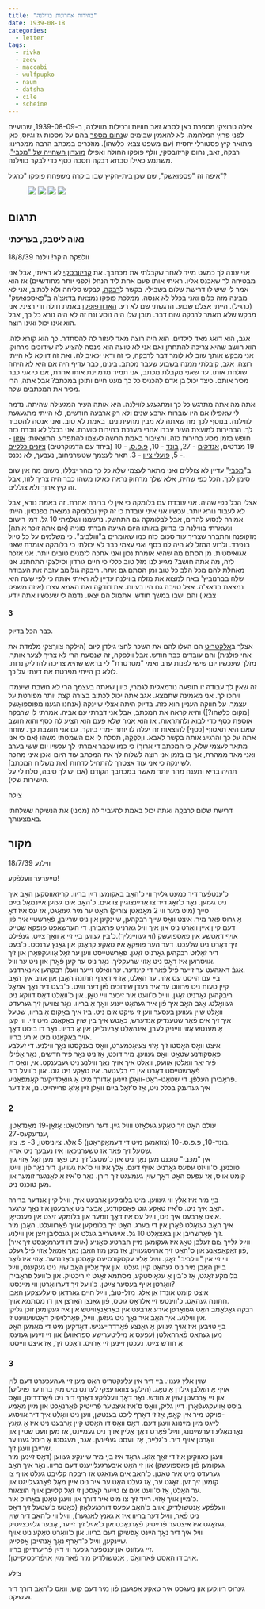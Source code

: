 ```yaml
---
title: "בחירות אחרונות בווילנה"
date: 1939-08-18
categories:
  - letter
tags:
  - rivka
  - zeev
  - maccabi
  - wulfpupko
  - naum
  - datsha
  - cile
  - scheine
---
```



צילה טרוצקי מספרת כאן לסבא זאב חוויות ורכילות מווילנה,
ב-1939-08-09, שבועיים לפני פרוץ המלחמה.
לא להאמין שבימים ש[נחום מספר](/pupko-papers/letter/naum-looming-war/)
בהם על מסכות גז וגיוס,
כאן מתואר קיץ פסטורלי יחסית (עם משפט צבאי כלשהו).
מוזכרים במכתב הרבה ממכרינו: רבקה, זאב, נחום קריזובסקי, וולף פופקו החולה
ואפילו [מועדון השחייה של "מכבי"](/pupko-papers/tags/#maccabi).
משתמע כאילו סבתא רבקה חסכה כסף כדי לבקר בווילנה.

איפה זה "פַסְְפוּאֶשק", שם שכן בית-הקיץ שבו ביקרה משפחת פופקו "כרגיל"?


<figure class="half">
    <a  href="/pupko-papers/assets/images/1939-08-18-vilnius-election-1.jpg">
    <img src="/pupko-papers/assets/images/1939-08-18-vilnius-election-1.jpg"></a>
    <a  href="/pupko-papers/assets/images/1939-08-18-vilnius-election-2.jpg">
    <img src="/pupko-papers/assets/images/1939-08-18-vilnius-election-2.jpg"></a>
    <a  href="/pupko-papers/assets/images/1939-08-15-cile-1.jpg">
    <img src="/pupko-papers/assets/images/1939-08-15-cile-1.jpg"></a>
    <a  href="/pupko-papers/assets/images/1939-08-15-cile-2.jpg">
    <img src="/pupko-papers/assets/images/1939-08-15-cile-2.jpg"></a>
</figure>

## תרגום
### נאוה ליטבק, בעריכתי

וולפקה היקר! וילנה 18/8/39

אני עונה לך כמעט מייד לאחר שקבלתי את מכתבך. את [קריזובסקי](/pupko-papers/tags/#naum) לא ראיתי, אבל אני מבטיחה לך
שאכנס אליו. ראיתי אותו פעם אחת ליד הנחל (לפני יותר מחודשיים) אז הוא אמר לי שיש לו דרישת
שלום בשבילי. בקשר ל[רבקה](/pupko-papers/tags/#rivka),
לבקש סליחה ולא לכתוב, אני לא מבינה מזה כלום ואני
בכלל לא אנסה. ממלכת פופקו נמצאת בדאצ'ה ב"פאספואֶשק" (כרגיל). הייתי
אצלם שבוע. הרגשתי שם לא רע.
[האדון פוּפקו](/pupko-papers/tags/#wulfpupko)
באמת חולה ודי רציני. אני מבקש שלא תאמר לרבקה
שום דבר. מובן שלו היה נוסע ונח זה לא היה נורא כל כך, אבל הוא אינו יכול ואינו רוצה.

 אגב, הוא דואג מאד לילדים. הוא היה רוצה מאד לעזור לה להסתדר. כך הוא קורא לזה.
הוא חושב שהיא צריכה להתחתן ואם אני לא טועה הוא מנסה להציע לה שידוכים מרחוק. אני מבקש
אותך שוב לא לומר דבר לרבקה, כי זה ודאי יכאיב לה. ואת זה דווקא לא הייתי
רוצה.
אגב, קיבלתי ממנה בשבוע שעבר מכתב. בינינו, כבר עדיף היה אם היא לא היתה שולחת אותו.
עד שאני מקבלת מכתב, אני תמיד מדמיינת אותו אחרת,  אם כי אני כבר מכיר אותם. כיצד יכול בן
אדם להכניס כל כך מעט חיים ותוכן במכתב? אבל אתה, הרי מכיר את המכתבים שלה.

ואתה מה אתה מתרגש כל כך ומתגעגע לווילנה. היא אותה העיר המגעילה שהיתה. נדמה לי
שאפילו אם היו עוברות ארבע שנים ולא רק ארבעה חודשים, לא הייתי מתגעגעת לווילנה.
בנוסף לכך מה שאתה לא מבין מהעיתונים. באמת לא טוב. ואני אנסה להסביר לך.
הבחירות למועצת העיר עברו אחרי מערכת בחירות סוערת.
אני בכלל לא זוכרת כזה חופש בזמן מסע בחירות כזה. והציבור באמת הרשה לעצמו
להתפרע.
התוצאות: [אוזון](https://en.wikipedia.org/wiki/Camp_of_National_Unity) - 19 מנדטים,
[אנדקים](https://en.wikipedia.org/wiki/National_Democracy_(Poland)) - 27,
[בונד](https://he.wikipedia.org/wiki/%D7%94%D7%91%D7%95%D7%A0%D7%93) - 10,
[פ.פ.ס.](https://en.wikipedia.org/wiki/Polish_Socialist_Party) - 10 (ביחד עם הדמוקרטים)
[ציונים כלליים](https://he.wikipedia.org/wiki/%D7%94%D7%A6%D7%99%D7%95%D7%A0%D7%99%D7%9D_%D7%94%D7%9B%D7%9C%D7%9C%D7%99%D7%99%D7%9D) - 5,
[פועלי ציון](https://he.wikipedia.org/wiki/%D7%A4%D7%95%D7%A2%D7%9C%D7%99_%D7%A6%D7%99%D7%95%D7%9F) - 3.
תאר לעצמך שטשרניחוב, נעבעך, לא נכנס.

ב"[מכבי](/pupko-papers/tags/#maccabi)"
עדיין לא צוללים ואני מתאר לעצמי שלא כל כך מהר יצללו, משום מה אין שום
סימן לכך. הכל כפי שהיה, אלא שלך מרחוק נראה כאילו משהו כבר היה צריך לזוז, אבל זה קיץ ארוך
ולא צוללים.

אצלי הכל כפי שהיה. אני עובדת עם בלומקה כי אין לי ברירה אחרת. זה באמת נורא, אבל לא לעבוד
נורא יותר. עכשיו אני איני עובדת כי זה קיץ ובלומקה נמצאת בפנסיון.
הייתי אמורה לנסוע להרים, אבל לבלומקה גם התחשק. נרשמנו ושלמתי 10 גל. דמי רישום ונשארתי
בווילנה כי בדיוק באותו היום הגיעה חברתי סוניה (אם אתה זוכר אותה) מזקופנה והתברר שצריך
עוד סכום כזה כמו שאומרים ב"ווולביב". כי משלמים על כל טיול בנפרד.
ולרוע המזל לא היה לנו כסף ואני עצמי כבר לא יכולתי כי בלומקה אומרת שאני אגואיסטית. מן
הסתם מה שהיא אומרת נכון ואני אחכה לזמנים טובים יותר. אני אזכה לזה, מה אתה חושב?
מגיע לנו מזל טוב כללי כי חיים גורדון וסילצקי התחתנו.
אני מאחלת להם מכל הלב כל טוב ומן הסתם גם אתה.
ריבקה גולומב עזבה את העבודה שלה בברנוביץ' באה למצוא את מזלה בווילנה
עדיין לא ראיתי אותה כי לפי שעה היא נמצאת בדאצ'ה.
אצל טויבה גם היו בעיות. את דוׄדקֶה ואת האמא עצרו (איזה משפט צבאי) והם ישבו
במשך חודש. אתמול הם יצאו. נדמה לי שעכשיו אתה יודע

#### 3

כבר הכל בדיוק.


אצלך ב[אלקטריט](https://en.wikipedia.org/wiki/Elektrit)
הם העלו להם את השכר לחצי גילדן ליום
(הילקה צוורֶצקי מלמדת את אחי פולנית) והם עובדים כבר חודש.
אבל וולפקה, זה שנסעת הרי לא צריך לצער אותך. מזלך שעכשיו יום
שישי לפנות ערב ואמי "מטרטרת" לי בראש שהיא צריכה להדליק נרות. לולא כן הייתי
מפרטת את דעתי על כך.

זה שאין לך עבודה זו תופעה נורמאלית לגמרי, כיוון שאתה בעצמך הרי לא חשבת שיעמדו
ויחכו לך. אני מאמינה שתמצא. אגב אתה יכול לכתוב בצורה קצת יותר מפורטת על עצמך.
על חווקה העניין הוא כזה. בדיוק היתה אצלי שיינקה (אנחנו הגענו מפּוֺספּוּאֶשק [מקום כלשהו?]) והיא קראה את
המכתב, אבל אני דברתי עם  אביה. אמרתי לו שרבקה אוספת כסף כדי לבוא ולהתראות. אז
הוא אמר שלא פעם הוא הציע לה כסף והוא חושב שאם היא תאסוף [כסף] להוצאות זה יעלה לו יותר
-מדי ביוקר. גם אני חושבת כך. שוחח אתה על כך והרגיע אותה בקשר לאבא.
ווֶלפְקֶה, תסלח לי אם השמטתי משהו (אם כי אני מתאר לעצמי שלא, כי המכתב די ארוך) כי
כמו שכבר אמרתי לך עכשיו יום ששי בערב ואני מאד ממהרת, אך בו בזמן אני רוצה לשלוח לך
את המכתב עוד היום ואכן איני מחכה לשיינקה כי אני עוד אצטרך להתחיל לדחות [את משלוח
המכתב].  
תהיה בריא ותענה מהר יותר מאשר במכתבך הקודם (אם יש לך סיבה, סלח לי על הישירות
שלי).

צילה

דרישת שלום לרבקֶה ואתה יכול באמת להעביר לה (ממני) את הנשיקה ששלחתי באמצעותך.


## מקור

ווילנע 18/7/39

טײַערער וועלפֿקע!

כ'ענטפֿער דיר כּמעט גלײַך ווי כ'האׇב באַקומען דײַן בריוו. קריזאׇווסקען האׇב איך  
ניט געזען. נאׇר כ'זאׇג דיר צו אַרײַנצוגיין צו אים. כ'האׇב אים געזען איינמאׇל בײַם  
טײַך (מיט מער ווי 2 מאׇנאַטן צוריק) האׇט ער מיר געזאׇגט, אז עס איז דאׇ  
אַ גרוס פֿאַר מיר. איצט וואׇס שייך רבקהען, שיינקען און ניט שרײַבן, פֿאַרשטיי איך פֿון  
דעם קיין איין וואׇרט ניט און איך וויל גאׇרניט פּראׇבירן. די הערשאַפט פּופּקאׇ שטייט  
אויף דאַטשע אין פּאַספּועשק (ווי געוויינליך).כ'בין געווען בײַ זיי אַ וואׇך צײַט. געפֿילט  
זיך דאׇרט ניט שלעכט. דער הער פּופּקאׇ איז טאַקע קראַנק און גאַנץ ערנסט. כ'בעט  
דיר זאׇלזט רבקהען גאׇרניט זאׇגן. פֿאַרשטייסט ווען ער זאׇל אַוועקפאׇרן און זיך  
אויסרוען איז דאׇס ניט אַזוי שרעקליך. נאׇר ניט ער קען פֿאׇרן און ניט ער וויל.  
אַגבֿ דאגהעט ער זייער פֿיל פֿאַר די קינדער. ער וואׇלט זייער וועלן רבקהען אײַנאׇרדנען.  
בײַ עם הייסט עס אַזוי. ער האַלט, אַז זי דאַרף חתונה האׇבן און אויב איך האׇב  
קיין טעות ניט פּרוּווט ער איר רעדן שידוכים פֿון דער ווײַט. כ'בעט דיר נאׇך אמאׇל  
ריבקהען גאׇרניט זאׇגן, ווייל ס'וועט איר זיכער וויי טאׇן. און כ'וואׇלט דאׇס דווקא ניט  
געוואׇלט. אַגב האׇב איך פֿון איר געהאַט יענע וואׇך אַ בריוו. נאׇר צווישן זיך גערעדט  
וואׇלט  שוין געווען בעסער ווען זי שיקט אים ניט. ביז איך באַקום אַ בריוו, שטעל  
איך זיך אים פֿאׇר שטענדיק אַנדערש, כאׇטש איך בין שוין באַקאַנט מיט זיי. ווי קען  
אַ מענטש אַזוי ווייניק לעבן, אינהאַלט אַרײַנלייגן אין אַ בריוו. נאׇר דו ביסט דאׇך  
אויך באַקאַנט מיט אירע בריוו.  
איצט וואׇס האׇסטו זיך אַזוי צעיאַכמערט,  וואׇס בענקסטו נאׇך ווילנע. די זעלבע  
פּאַסקודנע שטאׇט וואׇס געווען. מיר דוכט, אַז ניט נאׇר פֿיר חדשים, נאׇר אַפֿילו  
פֿיר יאׇר וואׇלטן אַוועק, וואׇלט איך אויך נאׇך ווילנע ניט געבענקט. אי, וואׇס דו  
פֿאַרשטייסט דאׇרט אין די בלעטער. איז טאַקע ניט גוט. און כ'וועל דיר  
פּראׇבירן העלפֿן. די שטאׇט-ראַט-וואַלן זיינען אַדורך מיט אַ גוואַלדיקער קאׇמפּאַניע.  
איך געדענק בכלל ניט, אַז ס'זאׇל בײַם וואַלן זײַן אַזאַ פֿרײַהייט. נו, איז דער  

### 2

עולם האׇט זיך טאַקע געלאׇזט ווויל גיין. דער רעזולטאַט: אׇזאׇן-19 מאַנדאַטן, ענדעקעס-27,  
בונד-10, פּ.פּ.ס.-10 (צוזאַמען מיט די דעמאׇקראַטן) 5 אַלג. ציוניסטן, 3- פּ. ציון.  
שטעל זיך פֿאׇר אַז טשערניכאׇוו איז נעבעך ניט אַרײַן.  
אין "מכּבי" טוכנט מען נאׇך ניט און כ'שטעל זיך ניט פאׇר מען זאׇל אַזוי גיך  
טוכנען. ס'ווײַזט עפּעס גאׇרניט  אויף דעם. אַלץ איז ווי ס'איז געווען. דיר נאׇר פֿון ווײַטן  
קומט אויס, אַז עפּעס האׇט דאׇך שוין געמעגט זיך רירן. נאׇר ס'איז אַ לאַנגער זומער און  
מען טוכנט ניט.  

בײַ מיר איז אַלץ ווי געווען. מיט בלומקען אַרבעט איך, ווײַל קיין אַנדער ברירה  
האׇב איך ניט. ס'איז טאַקע גוט פּאַסקודנע, אׇבער ניט אַרבעטן איז נאׇך ערגער.  
איצט אַרבעט איך ניט, ווײַל עס איז דאׇך זומער און בלומקע זיצט אין פּענסיאׇן.  
איך האׇב געזאׇלט פֿאׇרן אין די בערג. האׇט זיך בלומקען אויך פֿאַרוועלט. האׇבן מיר  
זיך פֿאַרשריבן און באַצאׇלט 10 גל. אײַנשרײַב געלט און געבליבן זיצן אין ווילנע.  
ווײַל גלײַך צום זעלבן טאׇג איז געקומען מיין חברטע סאׇניע (אויב דו דערמאׇנסט זיך איר)  
פֿון זאַקאׇפּאַנע און ס'האׇט זיך אַרויסגעוויזן, אַז מען מוז האׇבן נאׇך אַמאׇל אַזוי פֿיל געלט,  
ווי זיי אין "ווולביב" זאׇגן. ווײַל אַלע עקסקורסיעס קאׇסטן באַזונדער. אַזוי איז פֿאַר  
בייזן האׇבן מיר ניט געהאַט קיין געלט. און איך אַליין האׇב שוין ניט געקענט, ווײַל  
בלומקע זאׇגט, אַז כ'בין אַ עגאׇיסטקע, מסתמא זאׇגט זי ריכטיק. און כ'וועל פּראׇבירן  
וואַרטן אויף בעסער צײַטן. כ'וועל זיך דערוואַרטן ווי מיינסטו?  
איצט קומט אונדז אַן אַלג. מזל-טובֿ, ווײַל חיים גאׇרדאׇן סיעלעצקען האׇבן  
חתונה געהאַט. כ'ווינטש זיי אלדאׇס גוטס, פֿון גאַנצן האַרצן און דו מסתמא אויך.  
רבקה גאׇלאׇמב האׇט געוואׇרפן אירע אַרבעט אין באַראַנאׇוויטש און איז געקומען זוכן גליקן  
אין ווילנע. איך האׇב איר נאׇך ניט געזען, ווײַל, פֿאַרלויפֿיק דאַטשעוועט זי.  
בײַ טויבען איז אויך געווען אַ גאַנצע פֿאַרדרייעניש. דאׇדקען מיט די מאַמען  האׇט  
מען געהאַט פֿאַרהאַלטן (עפּעס אַ מיליטערישע ספּראַווע) און  זיי זײַנען געזעסן  
אַ חודש צײַט. נעכטן זיינען זיי אַרויס. דאַכט זיך, אַז איצט ווייסטו  

### 3

שוין אַלץ גענוי. בײַ דיר אין עלעקטריט האׇט מען זיי געהעכערט דעם לוין  
אויף אַ האַלבן גילדן אַ טאׇג. (הילקע צווארעצקי לערנט מיט מײַן ברודער פּויליש)  
און זיי אַרבעטן שוין א חודש. נאׇר דאׇך וועלפֿקע דאַרף דיר ניט פֿאַרדריסן, וואׇס  
ביסט אַוועקגעפֿאׇרן. דײַן גליק, וואׇס ס'איז איצטער פֿרייטיק פֿאַרנאַכט און מײַן מאַמע  
פּויקט מיר אין קאׇפּ, אַז זי דאַרף ליכט בענטשן, ווען ניט וואׇלט איך דיר אויסגע-  
לייגט מײַן מײַנונג וועגן דעם. דאׇס וואׇס דו האׇסט קיין אַרבעט ניט איז אַ גאַנץ  
נאׇרמאַלע דערשײַנונג, ווײַל פֿאׇרט דאׇך אַליין אויך ניט געמיינט, אַז מען וועט שטיין און  
וואַרטן אויף דיר. כ'גלייב, אַז וועסט געפֿינען. אגב, מעגסטו אַ ביסל גענויער  
שרײַבן וועגן זיך.  
וועגן כאווקען איז די זאַך אַזאַ. גראׇד איז בײַ מיר שיינקע געווען (דאׇס זײַנען מיר  
געקומען פֿון פאספועשק) און זי האׇט איבערגעלייענט דעם בריוו. נאׇר איך האׇב  
גערעדט מיט איר טאַטן. כ'האׇב אים געזאׇגט אַז ריבקה קלײַבט געלט אויף צו  
קומען זיך זען. זאׇגט ער, אַז געלט האׇט ער איר ניט איין מאׇל פֿאׇרגעלייגט און  
ער האַלט, אַז ס'וועט אים צו טייער קאׇסטן זי זאׇל קלײַבן אויף הוצאות.  
כ'מיין אויך אַזוי. רייד זיך צו מיט איר דורך און וועגן טאַטן באַרויִק איר.  
וועלפֿקע אַנטשולדיק, אויב כ'האׇב עפּעס דורכגעלאׇזן (כאׇטש כ'שטעל זיך דאׇס  
ניט פֿאׇר, ווײַל דער בריוו איז אַ גאַנץ לאַנגער), ווײַל ווי כ'האׇב דיר שוין  
געזאׇגט איז איצטער פֿרײַטיק פֿאַרנאַכט און כ'אײַל זיך זייער, אׇבער גלײַכצײַטיק,  
וויל איך דיר נאׇך הײַנט אׇפּשיקן דעם בריוו. און כ'וואַרט טאַקע ניט אויף  
שיינקען, ווײַל כ'דאַרף נאׇך אׇנהייבן אׇפּלייגן.  
זיי געזונט און ענטפֿער גיכער ווי דײַן פֿריערדיקן בריוו.  
(אויב דו האׇסט פֿאַרוואׇֺס , אַנטשולדיק מיר פֿאַר מײַן אויפֿריכטיקייטן.  

צילע

גערוס ריווקען און מעגסט איר טאַקע אׇפּגעבן פֿון מיר דעם קוש, וואׇס כ'האׇב
דורך דיר געשיקט.


